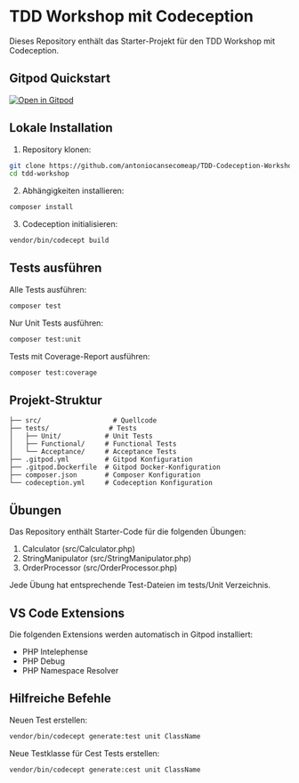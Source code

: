 # TDD Workshop mit Codeception

Dieses Repository enthält das Starter-Projekt für den TDD Workshop mit Codeception.

## Gitpod Quickstart

[![Open in Gitpod](https://gitpod.io/button/open-in-gitpod.svg)](https://gitpod.io/#https://github.com/DEIN-REPOSITORY/tdd-workshop)

## Lokale Installation

1. Repository klonen:
```bash
git clone https://github.com/antoniocansecomeap/TDD-Codeception-Workshop.git
cd tdd-workshop
```
2. Abhängigkeiten installieren:
```bash
composer install
```

3. Codeception initialisieren:
```bash
vendor/bin/codecept build
```

## Tests ausführen

Alle Tests ausführen:
```bash
composer test
```

Nur Unit Tests ausführen:
```bash
composer test:unit
```

Tests mit Coverage-Report ausführen:
```bash
composer test:coverage
```

## Projekt-Struktur

```
├── src/                  # Quellcode
├── tests/               # Tests
│   ├── Unit/           # Unit Tests
│   ├── Functional/     # Functional Tests
│   └── Acceptance/     # Acceptance Tests
├── .gitpod.yml         # Gitpod Konfiguration
├── .gitpod.Dockerfile  # Gitpod Docker-Konfiguration
├── composer.json       # Composer Konfiguration
└── codeception.yml     # Codeception Konfiguration
```

## Übungen

Das Repository enthält Starter-Code für die folgenden Übungen:

1. Calculator (src/Calculator.php)
2. StringManipulator (src/StringManipulator.php)
3. OrderProcessor (src/OrderProcessor.php)

Jede Übung hat entsprechende Test-Dateien im tests/Unit Verzeichnis.

## VS Code Extensions

Die folgenden Extensions werden automatisch in Gitpod installiert:

- PHP Intelephense
- PHP Debug
- PHP Namespace Resolver

## Hilfreiche Befehle

Neuen Test erstellen:
```bash
vendor/bin/codecept generate:test unit ClassName
```

Neue Testklasse für Cest Tests erstellen:
```bash
vendor/bin/codecept generate:cest unit ClassName
```